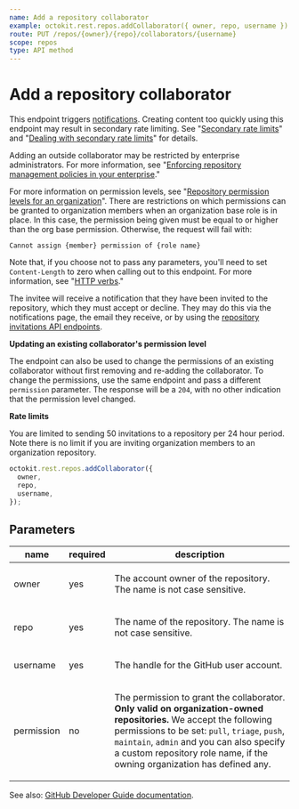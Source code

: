 ```yaml
---
name: Add a repository collaborator
example: octokit.rest.repos.addCollaborator({ owner, repo, username })
route: PUT /repos/{owner}/{repo}/collaborators/{username}
scope: repos
type: API method
---
```


# Add a repository collaborator

This endpoint triggers [notifications](https://docs.github.com/enterprise-cloud@latest//github/managing-subscriptions-and-notifications-on-github/about-notifications). Creating content too quickly using this endpoint may result in secondary rate limiting. See "[Secondary rate limits](https://docs.github.com/enterprise-cloud@latest//rest/overview/resources-in-the-rest-api#secondary-rate-limits)" and "[Dealing with secondary rate limits](https://docs.github.com/enterprise-cloud@latest//rest/guides/best-practices-for-integrators#dealing-with-secondary-rate-limits)" for details.

Adding an outside collaborator may be restricted by enterprise administrators. For more information, see "[Enforcing repository management policies in your enterprise](https://docs.github.com/enterprise-cloud@latest/admin/policies/enforcing-policies-for-your-enterprise/enforcing-repository-management-policies-in-your-enterprise#enforcing-a-policy-for-inviting-outside-collaborators-to-repositories)."

For more information on permission levels, see "[Repository permission levels for an organization](https://docs.github.com/enterprise-cloud@latest//github/setting-up-and-managing-organizations-and-teams/repository-permission-levels-for-an-organization#permission-levels-for-repositories-owned-by-an-organization)". There are restrictions on which permissions can be granted to organization members when an organization base role is in place. In this case, the permission being given must be equal to or higher than the org base permission. Otherwise, the request will fail with:

```
Cannot assign {member} permission of {role name}
```

Note that, if you choose not to pass any parameters, you'll need to set `Content-Length` to zero when calling out to this endpoint. For more information, see "[HTTP verbs](https://docs.github.com/enterprise-cloud@latest//rest/overview/resources-in-the-rest-api#http-verbs)."

The invitee will receive a notification that they have been invited to the repository, which they must accept or decline. They may do this via the notifications page, the email they receive, or by using the [repository invitations API endpoints](https://docs.github.com/enterprise-cloud@latest//rest/reference/repos#invitations).

**Updating an existing collaborator's permission level**

The endpoint can also be used to change the permissions of an existing collaborator without first removing and re-adding the collaborator. To change the permissions, use the same endpoint and pass a different `permission` parameter. The response will be a `204`, with no other indication that the permission level changed.

**Rate limits**

You are limited to sending 50 invitations to a repository per 24 hour period. Note there is no limit if you are inviting organization members to an organization repository.

```js
octokit.rest.repos.addCollaborator({
  owner,
  repo,
  username,
});
```

## Parameters

<table>
  <thead>
    <tr>
      <th>name</th>
      <th>required</th>
      <th>description</th>
    </tr>
  </thead>
  <tbody>
    <tr><td>owner</td><td>yes</td><td>

The account owner of the repository. The name is not case sensitive.

</td></tr>
<tr><td>repo</td><td>yes</td><td>

The name of the repository. The name is not case sensitive.

</td></tr>
<tr><td>username</td><td>yes</td><td>

The handle for the GitHub user account.

</td></tr>
<tr><td>permission</td><td>no</td><td>

The permission to grant the collaborator. **Only valid on organization-owned repositories.** We accept the following permissions to be set: `pull`, `triage`, `push`, `maintain`, `admin` and you can also specify a custom repository role name, if the owning organization has defined any.

</td></tr>
  </tbody>
</table>

See also: [GitHub Developer Guide documentation](https://docs.github.com/enterprise-cloud@latest//rest/collaborators/collaborators#add-a-repository-collaborator).
